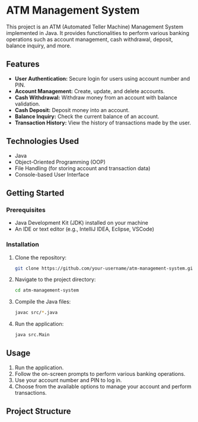 # ATM Management System

This project is an ATM (Automated Teller Machine) Management System implemented in Java. It provides functionalities to perform various banking operations such as account management, cash withdrawal, deposit, balance inquiry, and more.

## Features

- **User Authentication:** Secure login for users using account number and PIN.
- **Account Management:** Create, update, and delete accounts.
- **Cash Withdrawal:** Withdraw money from an account with balance validation.
- **Cash Deposit:** Deposit money into an account.
- **Balance Inquiry:** Check the current balance of an account.
- **Transaction History:** View the history of transactions made by the user.

## Technologies Used

- Java
- Object-Oriented Programming (OOP)
- File Handling (for storing account and transaction data)
- Console-based User Interface

## Getting Started

### Prerequisites

- Java Development Kit (JDK) installed on your machine
- An IDE or text editor (e.g., IntelliJ IDEA, Eclipse, VSCode)

### Installation

1. Clone the repository:
    ```bash
    git clone https://github.com/your-username/atm-management-system.git
    ```
2. Navigate to the project directory:
    ```bash
    cd atm-management-system
    ```
3. Compile the Java files:
    ```bash
    javac src/*.java
    ```
4. Run the application:
    ```bash
    java src.Main
    ```

## Usage

1. Run the application.
2. Follow the on-screen prompts to perform various banking operations.
3. Use your account number and PIN to log in.
4. Choose from the available options to manage your account and perform transactions.

## Project Structure

